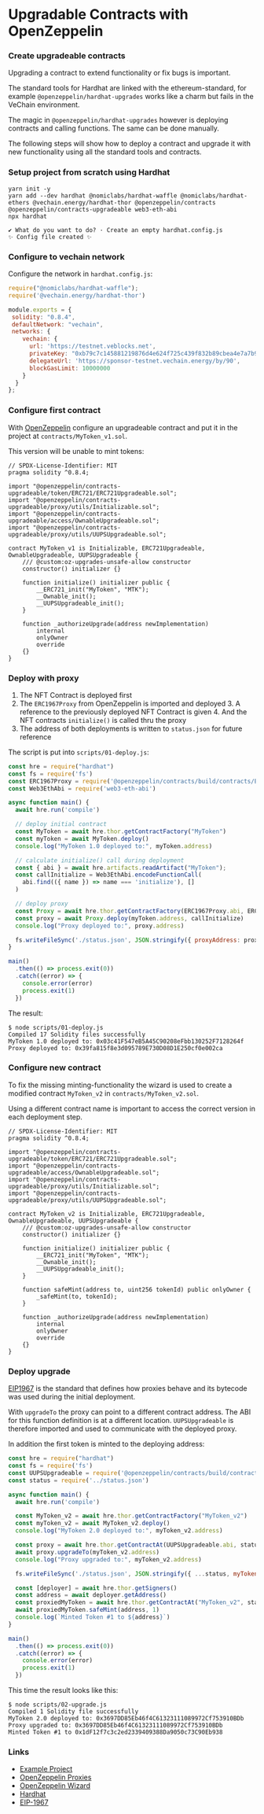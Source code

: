 # Upgradable Contracts with OpenZeppelin

### Create upgradeable contracts

Upgrading a contract to extend functionality or fix bugs is important.

The standard tools for Hardhat are linked with the ethereum-standard, for example `@openzeppelin/hardhat-upgrades` works like a charm but fails in the VeChain environment.

The magic in `@openzeppelin/hardhat-upgrades` however is deploying contracts and calling functions. The same can be done manually.

The following steps will show how to deploy a contract and upgrade it with new functionality using all the standard tools and contracts.

### Setup project from scratch using Hardhat <a href="#user-content-setup-project-from-scratch-using-hardhat" id="user-content-setup-project-from-scratch-using-hardhat"></a>

```shell
yarn init -y
yarn add --dev hardhat @nomiclabs/hardhat-waffle @nomiclabs/hardhat-ethers @vechain.energy/hardhat-thor @openzeppelin/contracts @openzeppelin/contracts-upgradeable web3-eth-abi
npx hardhat

✔ What do you want to do? · Create an empty hardhat.config.js
✨ Config file created ✨
```

### Configure to vechain network <a href="#user-content-configure-to-vechain-network" id="user-content-configure-to-vechain-network"></a>

Configure the network in `hardhat.config.js`:

```javascript
require("@nomiclabs/hardhat-waffle");
require('@vechain.energy/hardhat-thor')

module.exports = {
 solidity: "0.8.4",
 defaultNetwork: "vechain",
 networks: {
    vechain: {
      url: 'https://testnet.veblocks.net',
      privateKey: "0xb79c7c145881219876d4e624f725c439f832b89cbea4e7a7b9cb1f43d8e203f9",
      delegateUrl: 'https://sponsor-testnet.vechain.energy/by/90',
      blockGasLimit: 10000000
    }
  }
};
```

### Configure first contract <a href="#user-content-configure-first-contract" id="user-content-configure-first-contract"></a>

With [OpenZeppelin](https://wizard.openzeppelin.com/#erc721) configure an upgradeable contract and put it in the project at `contracts/MyToken_v1.sol`.

This version will be unable to mint tokens:

```solidity
// SPDX-License-Identifier: MIT
pragma solidity ^0.8.4;

import "@openzeppelin/contracts-upgradeable/token/ERC721/ERC721Upgradeable.sol";
import "@openzeppelin/contracts-upgradeable/proxy/utils/Initializable.sol";
import "@openzeppelin/contracts-upgradeable/access/OwnableUpgradeable.sol";
import "@openzeppelin/contracts-upgradeable/proxy/utils/UUPSUpgradeable.sol";

contract MyToken_v1 is Initializable, ERC721Upgradeable, OwnableUpgradeable, UUPSUpgradeable {
    /// @custom:oz-upgrades-unsafe-allow constructor
    constructor() initializer {}

    function initialize() initializer public {
        __ERC721_init("MyToken", "MTK");
        __Ownable_init();
        __UUPSUpgradeable_init();
    }

    function _authorizeUpgrade(address newImplementation)
        internal
        onlyOwner
        override
    {}
}
```

### Deploy with proxy <a href="#user-content-deploy-with-proxy" id="user-content-deploy-with-proxy"></a>

1. The NFT Contract is deployed first
2. The `ERC1967Proxy` from OpenZeppelin is imported and deployed 3. A reference to the previously deployed NFT Contract is given 4. And the NFT contracts `initialize()` is called thru the proxy
3. The address of both deployments is written to `status.json` for future reference

The script is put into `scripts/01-deploy.js`:

```javascript
const hre = require("hardhat")
const fs = require('fs')
const ERC1967Proxy = require('@openzeppelin/contracts/build/contracts/ERC1967Proxy.json')
const Web3EthAbi = require('web3-eth-abi')

async function main() {
  await hre.run('compile')

  // deploy initial contract  
  const MyToken = await hre.thor.getContractFactory("MyToken")
  const myToken = await MyToken.deploy()
  console.log("MyToken 1.0 deployed to:", myToken.address)

  // calculate initialize() call during deployment
  const { abi } = await hre.artifacts.readArtifact("MyToken");
  const callInitialize = Web3EthAbi.encodeFunctionCall(
    abi.find(({ name }) => name === 'initialize'), []
  )

  // deploy proxy
  const Proxy = await hre.thor.getContractFactory(ERC1967Proxy.abi, ERC1967Proxy.bytecode)
  const proxy = await Proxy.deploy(myToken.address, callInitialize)
  console.log("Proxy deployed to:", proxy.address)

  fs.writeFileSync('./status.json', JSON.stringify({ proxyAddress: proxy.address, myToken_v1Address: myToken.address }, "", 2))
}

main()
  .then(() => process.exit(0))
  .catch((error) => {
    console.error(error)
    process.exit(1)
  })
```

The result:

```shell
$ node scripts/01-deploy.js 
Compiled 17 Solidity files successfully
MyToken 1.0 deployed to: 0x03c41F547eB5A45C90208eFbb130252F7128264f
Proxy deployed to: 0x39fa815f8e3d095789E730D08D1E250cf0e002ca
```

### Configure new contract <a href="#user-content-configure-new-contract" id="user-content-configure-new-contract"></a>

To fix the missing minting-functionality the wizard is used to create a modified contract `MyToken_v2` in `contracts/MyToken_v2.sol`.

Using a different contract name is important to access the correct version in each deployment step.

```solidity
// SPDX-License-Identifier: MIT
pragma solidity ^0.8.4;

import "@openzeppelin/contracts-upgradeable/token/ERC721/ERC721Upgradeable.sol";
import "@openzeppelin/contracts-upgradeable/access/OwnableUpgradeable.sol";
import "@openzeppelin/contracts-upgradeable/proxy/utils/Initializable.sol";
import "@openzeppelin/contracts-upgradeable/proxy/utils/UUPSUpgradeable.sol";

contract MyToken_v2 is Initializable, ERC721Upgradeable, OwnableUpgradeable, UUPSUpgradeable {
    /// @custom:oz-upgrades-unsafe-allow constructor
    constructor() initializer {}

    function initialize() initializer public {
        __ERC721_init("MyToken", "MTK");
        __Ownable_init();
        __UUPSUpgradeable_init();
    }

    function safeMint(address to, uint256 tokenId) public onlyOwner {
        _safeMint(to, tokenId);
    }

    function _authorizeUpgrade(address newImplementation)
        internal
        onlyOwner
        override
    {}
}
```

### Deploy upgrade <a href="#user-content-deploy-upgrade" id="user-content-deploy-upgrade"></a>

[EIP1967](https://docs.openzeppelin.com/contracts/4.x/api/proxy#erc1967) is the standard that defines how proxies behave and its bytecode was used during the initial deployment.

With `upgradeTo` the proxy can point to a different contract address. The ABI for this function definition is at a different location. `UUPSUpgradeable` is therefore imported and used to communicate with the deployed proxy.

In addition the first token is minted to the deploying address:

```javascript
const hre = require("hardhat")
const fs = require('fs')
const UUPSUpgradeable = require('@openzeppelin/contracts/build/contracts/UUPSUpgradeable.json')
const status = require('../status.json')

async function main() {
  await hre.run('compile')

  const MyToken_v2 = await hre.thor.getContractFactory("MyToken_v2")
  const myToken_v2 = await MyToken_v2.deploy()
  console.log("MyToken 2.0 deployed to:", myToken_v2.address)

  const proxy = await hre.thor.getContractAt(UUPSUpgradeable.abi, status.proxyAddress)
  await proxy.upgradeTo(myToken_v2.address)
  console.log("Proxy upgraded to:", myToken_v2.address)

  fs.writeFileSync('./status.json', JSON.stringify({ ...status, myToken_v2Address: myToken_v2.address }, "", 2))

  const [deployer] = await hre.thor.getSigners()
  const address = await deployer.getAddress()
  const proxiedMyToken = await hre.thor.getContractAt("MyToken_v2", status.proxyAddress)
  await proxiedMyToken.safeMint(address, 1)
  console.log(`Minted Token #1 to ${address}`)
}

main()
  .then(() => process.exit(0))
  .catch((error) => {
    console.error(error)
    process.exit(1)
  })
```

This time the result looks like this:

```shell
$ node scripts/02-upgrade.js
Compiled 1 Solidity file successfully
MyToken 2.0 deployed to: 0x3697DD85Eb46f4C61323111089972Cf753910BDb
Proxy upgraded to: 0x3697DD85Eb46f4C61323111089972Cf753910BDb
Minted Token #1 to 0x1dF12f7c3c2ed2339409388Da9050c73C90Eb938
```

### Links <a href="#user-content-links" id="user-content-links"></a>

* [Example Project](https://gitlab.com/vechain.energy/examples/openzeppelin-upgrades/)
* [OpenZeppelin Proxies](https://docs.openzeppelin.com/contracts/4.x/api/proxy)
* [OpenZeppelin Wizard](https://wizard.openzeppelin.com/)
* [Hardhat](https://hardhat.org/getting-started/)
* [EIP-1967](https://eips.ethereum.org/EIPS/eip-1967)
